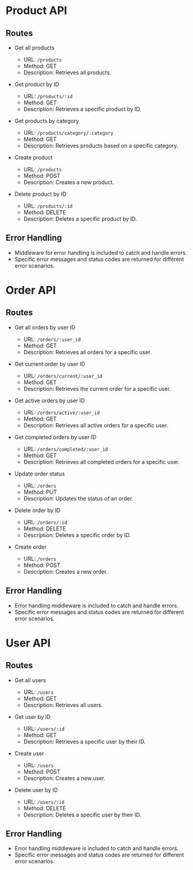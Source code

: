 # Product API

## Routes

- Get all products
    - URL: `/products`
    - Method: GET
    - Description: Retrieves all products.

- Get product by ID
    - URL: `/products/:id`
    - Method: GET
    - Description: Retrieves a specific product by ID.

- Get products by category
    - URL: `/products/category/:category`
    - Method: GET
    - Description: Retrieves products based on a specific category.

- Create product
    - URL: `/products`
    - Method: POST
    - Description: Creates a new product.

- Delete product by ID
    - URL: `/products/:id`
    - Method: DELETE
    - Description: Deletes a specific product by ID.

## Error Handling

- Middleware for error handling is included to catch and handle errors.
- Specific error messages and status codes are returned for different error scenarios.

# Order API

## Routes

- Get all orders by user ID
    - URL: `/orders/:user_id`
    - Method: GET
    - Description: Retrieves all orders for a specific user.

- Get current order by user ID
    - URL: `/orders/current/:user_id`
    - Method: GET
    - Description: Retrieves the current order for a specific user.

- Get active orders by user ID
    - URL: `/orders/active/:user_id`
    - Method: GET
    - Description: Retrieves all active orders for a specific user.

- Get completed orders by user ID
    - URL: `/orders/completed/:user_id`
    - Method: GET
    - Description: Retrieves all completed orders for a specific user.

- Update order status
    - URL: `/orders`
    - Method: PUT
    - Description: Updates the status of an order.

- Delete order by ID
    - URL: `/orders/:id`
    - Method: DELETE
    - Description: Deletes a specific order by ID.

- Create order
    - URL: `/orders`
    - Method: POST
    - Description: Creates a new order.

## Error Handling

- Error handling middleware is included to catch and handle errors.
- Specific error messages and status codes are returned for different error scenarios.

# User API

## Routes

- Get all users
    - URL: `/users`
    - Method: GET
    - Description: Retrieves all users.

- Get user by ID
    - URL: `/users/:id`
    - Method: GET
    - Description: Retrieves a specific user by their ID.

- Create user
    - URL: `/users`
    - Method: POST
    - Description: Creates a new user.

- Delete user by ID
    - URL: `/users/:id`
    - Method: DELETE
    - Description: Deletes a specific user by their ID.

## Error Handling

- Error handling middleware is included to catch and handle errors.
- Specific error messages and status codes are returned for different error scenarios.